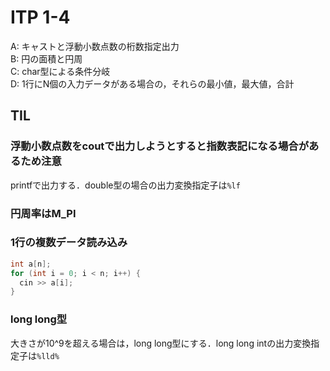 # ITP 1-4

A: キャストと浮動小数点数の桁数指定出力  
B: 円の面積と円周  
C: char型による条件分岐  
D: 1行にN個の入力データがある場合の，それらの最小値，最大値，合計

## TIL
### 浮動小数点数をcoutで出力しようとすると指数表記になる場合があるため注意
printfで出力する．double型の場合の出力変換指定子は`%lf`

### 円周率はM_PI

### 1行の複数データ読み込み
```cpp
int a[n];
for (int i = 0; i < n; i++) {
  cin >> a[i];
}
```

### long long型
大きさが10^9を超える場合は，long long型にする．long long intの出力変換指定子は`%lld%`
